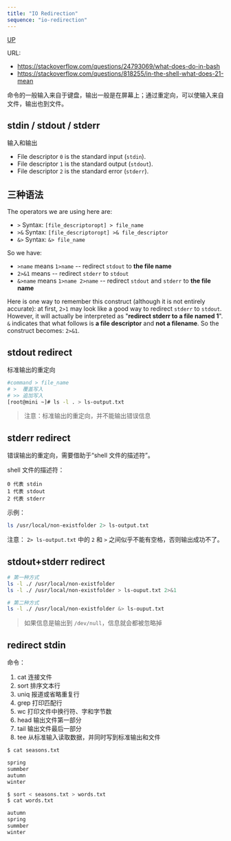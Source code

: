 ```yaml
---
title: "IO Redirection"
sequence: "io-redirection"
---
```


[UP](/linux.html)


URL:

- https://stackoverflow.com/questions/24793069/what-does-do-in-bash
- https://stackoverflow.com/questions/818255/in-the-shell-what-does-21-mean

命令的一般输入来自于键盘，输出一般是在屏幕上；通过重定向，可以使输入来自文件，输出也到文件。


## stdin / stdout / stderr

输入和输出

- File descriptor `0` is the standard input (`stdin`).
- File descriptor `1` is the standard output (`stdout`).
- File descriptor `2` is the standard error (`stderr`).


## 三种语法

The operators we are using here are:

- `>` Syntax: `[file_descriptoropt] > file_name`
- `>&` Syntax: `[file_descriptoropt] >& file_descriptor`
- `&>` Syntax: `&> file_name`


So we have:

- `>name` means `1>name` -- redirect `stdout` to **the file name**
- `2>&1` means -- redirect `stderr` to `stdout`
- `&>name` means `1>name 2>name` -- redirect `stdout` and `stderr` to **the file name**


Here is one way to remember this construct (although it is not entirely accurate): at first, `2>1` may look like a good way to redirect `stderr` to `stdout`. However, it will actually be interpreted as "**redirect stderr to a file named 1**". `&` indicates that what follows is **a file descriptor** and **not a filename**. So the construct becomes: `2>&1`.


## stdout redirect

标准输出的重定向

```bash
#command > file_name
# >  覆盖写入
# >> 追加写入
[root@mini ~]# ls -l . > ls-output.txt
```

> 注意：标准输出的重定向，并不能输出错误信息

## stderr redirect

错误输出的重定向，需要借助于“shell 文件的描述符”。

shell 文件的描述符：

	0 代表 stdin
	1 代表 stdout
	2 代表 stderr

示例：

```bash
ls /usr/local/non-existfolder 2> ls-output.txt
```

注意： `2> ls-output.txt` 中的 `2` 和 `>` 之间似乎不能有空格，否则输出成功不了。

## stdout+stderr redirect

```bash
# 第一种方式
ls -l ./ /usr/local/non-existfolder
ls -l ./ /usr/local/non-existfolder > ls-ouput.txt 2>&1

# 第二种方式
ls -l ./ /usr/local/non-existfolder &> ls-ouput.txt
```

> 如果信息是输出到 `/dev/null`，信息就会都被忽略掉


## redirect stdin

命令：

1. cat      连接文件
2. sort     排序文本行
3. uniq     报道或省略重复行
4. grep     打印匹配行
5. wc       打印文件中换行符、字和字节数
6. head     输出文件第一部分
7. tail     输出文件最后一部分
8. tee      从标准输入读取数据，并同时写到标准输出和文件


```bash
$ cat seasons.txt 

spring
summber
autumn
winter

$ sort < seasons.txt > words.txt
$ cat words.txt 

autumn
spring
summber
winter
```
